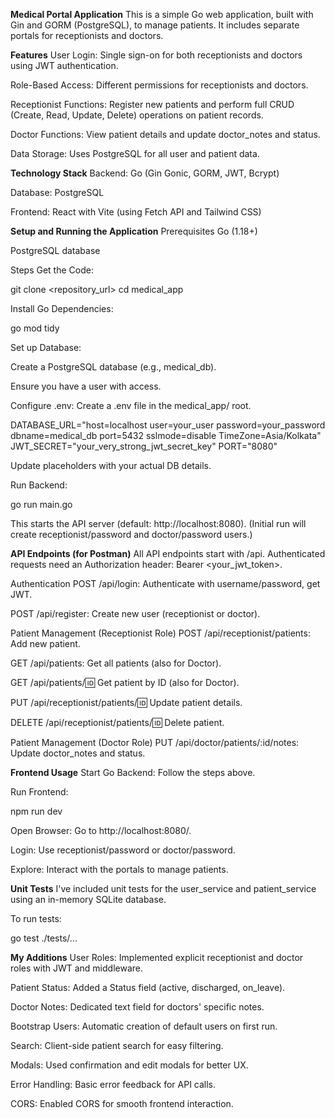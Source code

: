 **Medical Portal Application**
This is a simple Go web application, built with Gin and GORM (PostgreSQL), to manage patients. It includes separate portals for receptionists and doctors.

**Features**
User Login: Single sign-on for both receptionists and doctors using JWT authentication.

Role-Based Access: Different permissions for receptionists and doctors.

Receptionist Functions: Register new patients and perform full CRUD (Create, Read, Update, Delete) operations on patient records.

Doctor Functions: View patient details and update doctor_notes and status.

Data Storage: Uses PostgreSQL for all user and patient data.

**Technology Stack**
Backend: Go (Gin Gonic, GORM, JWT, Bcrypt)

Database: PostgreSQL

Frontend: React with Vite (using Fetch API and Tailwind CSS)

**Setup and Running the Application**
Prerequisites
Go (1.18+)

PostgreSQL database

Steps
Get the Code:

git clone <repository_url>
cd medical_app

Install Go Dependencies:

go mod tidy

Set up Database:

Create a PostgreSQL database (e.g., medical_db).

Ensure you have a user with access.

Configure .env:
Create a .env file in the medical_app/ root.

DATABASE_URL="host=localhost user=your_user password=your_password dbname=medical_db port=5432 sslmode=disable TimeZone=Asia/Kolkata"
JWT_SECRET="your_very_strong_jwt_secret_key"
PORT="8080"

Update placeholders with your actual DB details.

Run Backend:

go run main.go

This starts the API server (default: http://localhost:8080).
(Initial run will create receptionist/password and doctor/password users.)

**API Endpoints (for Postman)**
All API endpoints start with /api. Authenticated requests need an Authorization header: Bearer <your_jwt_token>.

Authentication
POST /api/login: Authenticate with username/password, get JWT.

POST /api/register: Create new user (receptionist or doctor).

Patient Management (Receptionist Role)
POST /api/receptionist/patients: Add new patient.

GET /api/patients: Get all patients (also for Doctor).

GET /api/patients/:id: Get patient by ID (also for Doctor).

PUT /api/receptionist/patients/:id: Update patient details.

DELETE /api/receptionist/patients/:id: Delete patient.

Patient Management (Doctor Role)
PUT /api/doctor/patients/:id/notes: Update doctor_notes and status.

**Frontend Usage**
Start Go Backend: Follow the steps above.

Run Frontend:

npm run dev

Open Browser: Go to http://localhost:8080/.

Login: Use receptionist/password or doctor/password.

Explore: Interact with the portals to manage patients.

**Unit Tests**
I've included unit tests for the user_service and patient_service using an in-memory SQLite database.

To run tests:

go test ./tests/...

**My Additions**
User Roles: Implemented explicit receptionist and doctor roles with JWT and middleware.

Patient Status: Added a Status field (active, discharged, on_leave).

Doctor Notes: Dedicated text field for doctors' specific notes.

Bootstrap Users: Automatic creation of default users on first run.

Search: Client-side patient search for easy filtering.

Modals: Used confirmation and edit modals for better UX.

Error Handling: Basic error feedback for API calls.

CORS: Enabled CORS for smooth frontend interaction.
